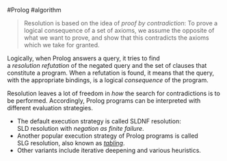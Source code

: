#Prolog #algorithm 

> Resolution is based on the idea of _proof by contradiction_: To prove a logical consequence of a set of axioms, we assume the opposite of what we want to prove, and show that this contradicts the axioms which we take for granted.


Logically, when Prolog answers a query, it tries to find a _resolution refutation_ of the negated query and the set of clauses that constitute a program. When a refutation is found, it means that the query, with the appropriate bindings, is a logical _consequence_ of the program.

Resolution leaves a lot of freedom in _how_ the search for contradictions is to be performed. Accordingly, Prolog programs can be interpreted with different evaluation strategies. 
- The default execution strategy is called SLDNF resolution: SLD resolution with _negation as finite failure_. 
- Another popular execution strategy of Prolog programs is called SLG resolution, also known as [_tabling_](https://www.metalevel.at/prolog/memoization#tabling). 
- Other variants include iterative deepening and various heuristics.